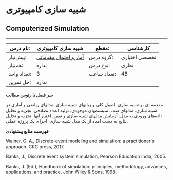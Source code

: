 # شبیه سازی کامپیوتری
## Computerized Simulation
_______________________________________________________________________________
| نام درس:    | شبیه سازی کامپیوتری                                                        | مقطع:       | کارشناسی      |
| ----------- | -------------------------------------------------------------------------- | ----------- | ------------- |
| پیش‌نیاز:   | [آمار و احتمال م‍قدماتی](../base/Elementary-Statistics-and-Probability.md) | گروه درس:   | تخصصی اختیاری |
| هم‌نیاز:    | ندارد                                                                      | نوع درس:    | نظری          |
| تعداد واحد: | 3                                                                          | تعداد ساعت: | 48            |
| حل تمرین:   |  ندارد                                                                     |             |               |

**سر فصل یا رئوس مطالب**

مقدمه ای بر شبیه سازی. اصول کلی و زبانهای شبیه سازی. مدلهای ریاضی و آماری در شبیه سازی. مدلهای صف. سیستمهای موجودی. تولید اعداد تصادفی. تجزیه و تحلیل داده‌های ورودی به مدل. آزمایش مدلهای شبیه سازی و تعیین اعتبار آنها. تجزیه و تحلیل نتایج به دست آمده از یک مدل شبیه سازی. اجرای یک پروژه عملی.

**فهرست منابع پیشنهادی**

Wainer, G. A., Discrete-event modeling and simulation: a practitioner's approach. CRC press, 2017.

Banks, J., Discrete event system simulation. Pearson Education India, 2005.

Banks, J. (Ed.), Handbook of simulation: principles, methodology, advances, applications, and practice. John Wiley & Sons, 1998.
